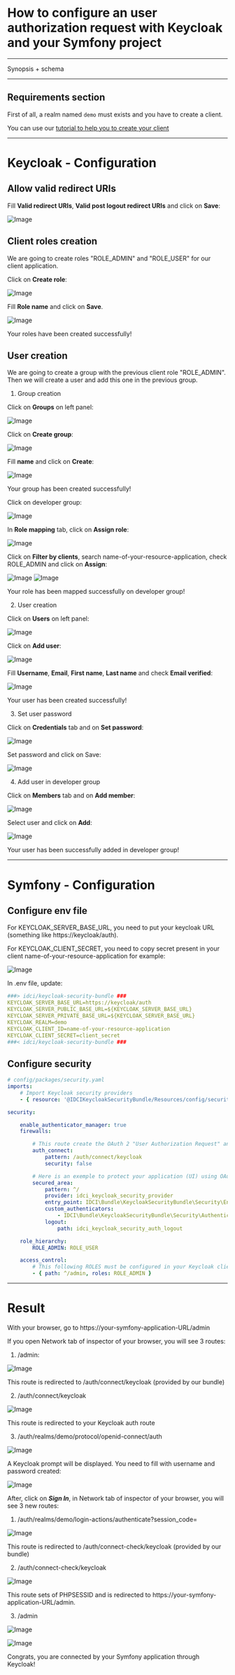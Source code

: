 How to configure an user authorization request with Keycloak and your Symfony project
=====================================================================================

---

Synopsis + schema

---

## Requirements section

First of all, a realm named `demo` must exists and you have to create a client.

You can use our [tutorial to help you to create your client](./keycloak-help-guide-client-configuration.md)

---

# Keycloak - Configuration

## Allow valid redirect URIs

Fill **Valid redirect URIs**, **Valid post logout redirect URIs** and click on **Save**:

![Image](screenshots/screen_resource_application_general_settings.png)

## Client roles creation

We are going to create roles "ROLE_ADMIN" and "ROLE_USER" for our client application.

Click on **Create role**:

![Image](screenshots/screen_with_create_role_button.png)

Fill **Role name** and click on **Save**.

![Image](screenshots/screen_roles_created.png)

Your roles have been created successfully!

## User creation

We are going to create a group with the previous client role "ROLE_ADMIN".
Then we will create a user and add this one in the previous group.

1. Group creation

Click on **Groups** on left panel:

![Image](screenshots/screen_of_left_panel_for_groups.png)

Click on **Create group**:

![Image](screenshots/screen_with_create_group_button.png)

Fill **name** and click on **Create**:

![Image](screenshots/create_group.png)

Your group has been created successfully!

Click on developer group:

![Image](screenshots/screen_with_developer_group.png)

In **Role mapping** tab, click on **Assign role**:

![Image](screenshots/screen_with_assign_role_button.png)

Click on **Filter by clients**, search name-of-your-resource-application, check ROLE_ADMIN and click on **Assign**:

![Image](screenshots/screen_assign_roles_to_developer_account_without_filter_applied.png)
![Image](screenshots/screen_assign_roles_to_developer_account_with_filter_applied.png)

Your role has been mapped successfully on developer group!

2. User creation

Click on **Users** on left panel:

![Image](screenshots/screen_of_left_panel_for_users.png)

Click on **Add user**:

![Image](screenshots/screen_with_add_user_button.png)

Fill **Username**, **Email**, **First name**, **Last name** and check **Email verified**:

![Image](screenshots/create_user.png)

Your user has been created successfully!

3. Set user password

Click on **Credentials** tab and on **Set password**:

![Image](screenshots/screen_with_set_password_button.png)

Set password and click on Save:

![Image](screenshots/screen_set_password_for_username.png)

4. Add user in developer group

Click on **Members** tab and on **Add member**:

![Image](screenshots/screen_with_add_member_button.png)

Select user and click on **Add**:

![Image](screenshots/screen_add_member.png)

Your user has been successfully added in developer group!

---

# Symfony - Configuration

## Configure env file

For KEYCLOAK_SERVER_BASE_URL, you need to put your keycloak URL (something like https://keycloak/auth).

For KEYCLOAK_CLIENT_SECRET, you need to copy secret present in your client name-of-your-resource-application for example:

![Image](screenshots/screen_resource_application_credentials.png)

In .env file, update:
```yaml
###> idci/keycloak-security-bundle ###
KEYCLOAK_SERVER_BASE_URL=https://keycloak/auth
KEYCLOAK_SERVER_PUBLIC_BASE_URL=${KEYCLOAK_SERVER_BASE_URL}
KEYCLOAK_SERVER_PRIVATE_BASE_URL=${KEYCLOAK_SERVER_BASE_URL}
KEYCLOAK_REALM=demo
KEYCLOAK_CLIENT_ID=name-of-your-resource-application
KEYCLOAK_CLIENT_SECRET=client_secret
###< idci/keycloak-security-bundle ###
```

## Configure security

```yaml
# config/packages/security.yaml
imports:
    # Import Keycloak security providers
    - { resource: '@IDCIKeycloakSecurityBundle/Resources/config/security.yaml' }

security:

    enable_authenticator_manager: true
    firewalls:

        # This route create the OAuth 2 "User Authorization Request" and must be accessible for unauthenticated users
        auth_connect:
            pattern: /auth/connect/keycloak
            security: false

        # Here is an exemple to protect your application (UI) using OAuth 2 Authorization Code Flow
        secured_area:
            pattern: ^/
            provider: idci_keycloak_security_provider
            entry_point: IDCI\Bundle\KeycloakSecurityBundle\Security\EntryPoint\AuthenticationEntryPoint
            custom_authenticators:
                - IDCI\Bundle\KeycloakSecurityBundle\Security\Authenticator\KeycloakAuthenticator
            logout:
                path: idci_keycloak_security_auth_logout

    role_hierarchy:
        ROLE_ADMIN: ROLE_USER

    access_control:
        # This following ROLES must be configured in your Keycloak client
        - { path: ^/admin, roles: ROLE_ADMIN }
```

--- 

# Result

With your browser, go to https://your-symfony-application-URL/admin

If you open Network tab of inspector of your browser, you will see 3 routes:

1. /admin:

![Image](screenshots/screen_admin_with_redirect.png)

This route is redirected to /auth/connect/keycloak (provided by our bundle)

2. /auth/connect/keycloak

![Image](screenshots/screen_with_auth_connect_keycloak_with_redirect.png)

This route is redirected to your Keycloak auth route

3. /auth/realms/demo/protocol/openid-connect/auth

![Image](screenshots/screen_route_redirect_with_keycloak_demo_prompt.png)

A Keycloak prompt will be displayed. You need to fill with username and password created:

![Image](screenshots/keycloak_demo_prompt.png)

After, click on ***Sign In***, in Network tab of inspector of your browser, you will see 3 new routes:

1. /auth/realms/demo/login-actions/authenticate?session_code=

![Image](screenshots/screen_with_redirect_to_connect-check.png)

This route is redirected to /auth/connect-check/keycloak (provided by our bundle)

2. /auth/connect-check/keycloak

![Image](screenshots/screen_with_last_redirect_to_admin.png)

This route sets of PHPSESSID and is redirected to https://your-symfony-application-URL/admin.

3. /admin

![Image](screenshots/screen_admin_redirect_from_connect-check.png)

![Image](screenshots/screen_symfony_profiler_with_user_details.png)

Congrats, you are connected by your Symfony application through Keycloak!
